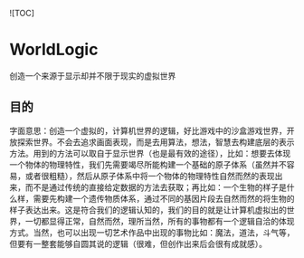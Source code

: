 ![TOC]  

# WorldLogic
创造一个来源于显示却并不限于现实的虚拟世界

## 目的
字面意思：创造一个虚拟的，计算机世界的逻辑，好比游戏中的沙盒游戏世界，开放探索世界。不会去追求画面表现，而是去用算法，想法，智慧去构建底层的表示方法。用到的方法可以取自于显示世界（也是最有效的途径），比如：想要去体现一个物体的物理特性，我们先需要竭尽所能构建一个基础的原子体系（虽然并不容易，或者很粗糙），然后从原子体系中将一个物体的物理特性自然而然的表现出来，而不是通过传统的直接给定数据的方法去获取；再比如：一个生物的样子是什么样，需要先构建一个遗传物质体系，通过不同的基因片段去自然而然的将生物的样子表达出来。这是符合我们的逻辑认知的，我们的目的就是让计算机虚拟出的世界，一切都显得正常，自然而然，理所当然，所有的事物都有一个逻辑自洽的体现方式。当然，也可以出现一切艺术作品中出现的事物比如：魔法，道法，斗气等，但要有一整套能够自圆其说的逻辑（很难，但创作出来后会很有成就感）。
